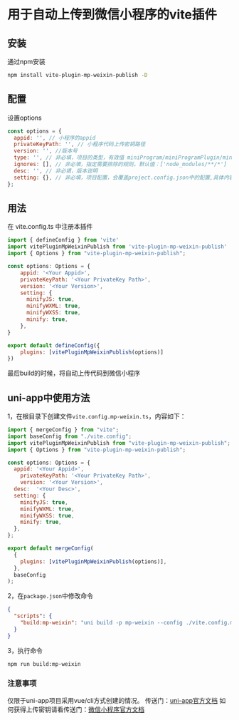 # 用于自动上传到微信小程序的vite插件

## 安装

通过npm安装

```bash
npm install vite-plugin-mp-weixin-publish -D
```

## 配置

设置options

```javascript
const options = {
  appid: '', // 小程序的appid
  privateKeyPath: '', // 小程序代码上传密钥路径
  version: '', //版本号
  type: '', // 非必填，项目的类型，有效值 miniProgram/miniProgramPlugin/miniGame/miniGamePlugin
  ignores: [], // 非必填，指定需要排除的规则，默认值：['node_modules/**/*']
  desc: '', // 非必填，版本说明
  setting: {}, // 非必填，项目配置，会覆盖project.config.json中的配置,具体内容：https://developers.weixin.qq.com/miniprogram/dev/devtools/ci.html#%E7%BC%96%E8%AF%91%E8%AE%BE%E7%BD%AE
};
```

## 用法

在 vite.config.ts 中注册本插件

```javascript
import { defineConfig } from 'vite'
import vitePluginMpWeixinPublish from 'vite-plugin-mp-weixin-publish'
import { Options } from "vite-plugin-mp-weixin-publish";

const options: Options = {
    appid: '<Your Appid>',
    privateKeyPath: '<Your PrivateKey Path>',
    version: '<Your Version>',
    setting: {
      minifyJS: true,
      minifyWXML: true,
      minifyWXSS: true,
      minify: true,
    },
}

export default defineConfig({
    plugins: [vitePluginMpWeixinPublish(options)]
})
```

最后build的时候，将自动上传代码到微信小程序

## uni-app中使用方法

1，在根目录下创建文件`vite.config.mp-weixin.ts`，内容如下：

```javascript
import { mergeConfig } from "vite";
import baseConfig from "./vite.config";
import vitePluginMpWeixinPublish from "vite-plugin-mp-weixin-publish";
import { Options } from "vite-plugin-mp-weixin-publish";

const options: Options = {
  appid: '<Your Appid>',
    privateKeyPath: '<Your PrivateKey Path>',
    version: '<Your Version>',
  desc:  '<Your Desc>',
  setting: {
    minifyJS: true,
    minifyWXML: true,
    minifyWXSS: true,
    minify: true,
  },
};

export default mergeConfig(
  {
    plugins: [vitePluginMpWeixinPublish(options)],
  },
  baseConfig
);
```

2，在`package.json`中修改命令

```json
{
  "scripts": {
    "build:mp-weixin": "uni build -p mp-weixin --config ./vite.config.mp-weixin.ts",
  }
}
```

3，执行命令

```bash
npm run build:mp-weixin
```

### 注意事项

仅限于uni-app项目采用vue/cli方式创建的情况。
传送门：[uni-app官方文档](https://uniapp.dcloud.net.cn/quickstart-cli.html)
如何获得上传密钥请看传送门：[微信小程序官方文档](https://developers.weixin.qq.com/miniprogram/dev/devtools/ci.html#%E5%AF%86%E9%92%A5%E5%8F%8A-IP-%E7%99%BD%E5%90%8D%E5%8D%95%E9%85%8D%E7%BD%AE)
